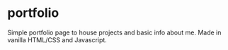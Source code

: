 # portfolio
Simple portfolio page to house projects and basic info about me. Made in vanilla HTML/CSS and Javascript.
